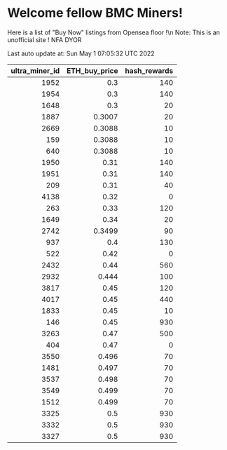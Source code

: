 # Welcome fellow BMC Miners!
Here is a list of "Buy Now" listings from Opensea floor !\n
Note: This is an unofficial site ! NFA DYOR


Last auto update at: Sun May  1 07:05:32 UTC 2022


|   ultra_miner_id |   ETH_buy_price |   hash_rewards |
|-----------------:|----------------:|---------------:|
|             1952 |          0.3    |            140 |
|             1954 |          0.3    |            140 |
|             1648 |          0.3    |             20 |
|             1887 |          0.3007 |             20 |
|             2669 |          0.3088 |             10 |
|              159 |          0.3088 |             10 |
|              640 |          0.3088 |             10 |
|             1950 |          0.31   |            140 |
|             1951 |          0.31   |            140 |
|              209 |          0.31   |             40 |
|             4138 |          0.32   |              0 |
|              263 |          0.33   |            120 |
|             1649 |          0.34   |             20 |
|             2742 |          0.3499 |             90 |
|              937 |          0.4    |            130 |
|              522 |          0.42   |              0 |
|             2432 |          0.44   |            560 |
|             2932 |          0.444  |            100 |
|             3817 |          0.45   |            120 |
|             4017 |          0.45   |            440 |
|             1833 |          0.45   |             10 |
|              146 |          0.45   |            930 |
|             3263 |          0.47   |            500 |
|              404 |          0.47   |              0 |
|             3550 |          0.496  |             70 |
|             1481 |          0.497  |             70 |
|             3537 |          0.498  |             70 |
|             3549 |          0.499  |             70 |
|             1512 |          0.499  |             70 |
|             3325 |          0.5    |            930 |
|             3332 |          0.5    |            930 |
|             3327 |          0.5    |            930 |